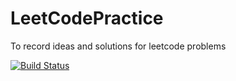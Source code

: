 # LeetCodePractice
To record ideas and solutions for leetcode problems

[![Build Status](http://144.34.223.59:8080/buildStatus/icon?job=SI_Project_CI&build=14)](http://144.34.223.59:8080/job/SI_Project_CI/14/)
